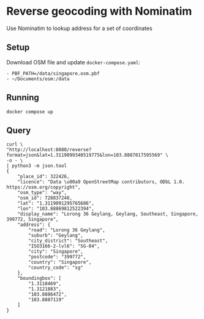 # Reverse geocoding with Nominatim

Use Nominatim to lookup address for a set of coordinates

## Setup

Download OSM file and update `docker-compose.yaml`:

```
- PBF_PATH=/data/singapore.osm.pbf
- ~/Documents/osm:/data
```

## Running

```
docker compose up
```

## Query

```
curl \
"http://localhost:8080/reverse?format=json&lat=1.3119099340519775&lon=103.8887017595569" \
-o - \
| python3 -m json.tool
{
    "place_id": 322426,
    "licence": "Data \u00a9 OpenStreetMap contributors, ODbL 1.0. https://osm.org/copyright",
    "osm_type": "way",
    "osm_id": 728837248,
    "lat": "1.3119091295765686",
    "lon": "103.88869812522394",
    "display_name": "Lorong 36 Geylang, Geylang, Southeast, Singapore, 399772, Singapore",
    "address": {
        "road": "Lorong 36 Geylang",
        "suburb": "Geylang",
        "city_district": "Southeast",
        "ISO3166-2-lvl6": "SG-04",
        "city": "Singapore",
        "postcode": "399772",
        "country": "Singapore",
        "country_code": "sg"
    },
    "boundingbox": [
        "1.3118469",
        "1.3121883",
        "103.8886472",
        "103.8887119"
    ]
}
```